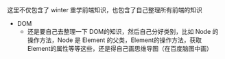 这里不仅包含了 winter 重学前端知识，也包含了自己整理所有前端的知识

- DOM
  - 还是要自己去整理一下 DOM的知识，然后自己分好类别，比如 Node 的操作方法，Node 是 Element 的父类，Element的操作方法，获取Element的属性等等这些，还是得自己画思维导图（在百度脑图中画）

